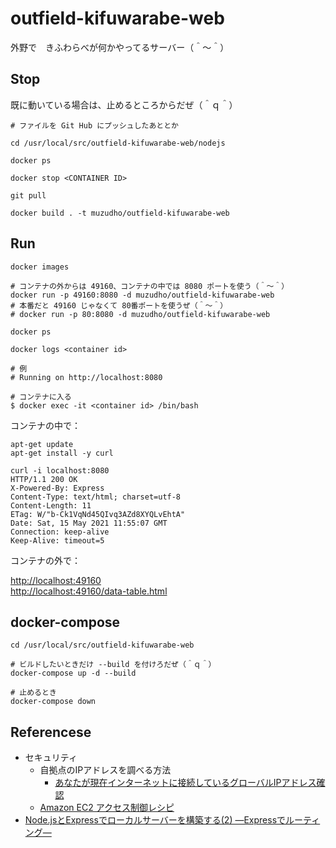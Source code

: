 # outfield-kifuwarabe-web

外野で　きふわらべが何かやってるサーバー（＾～＾）  

## Stop

既に動いている場合は、止めるところからだぜ（＾ｑ＾）  

```shell
# ファイルを Git Hub にプッシュしたあととか

cd /usr/local/src/outfield-kifuwarabe-web/nodejs

docker ps

docker stop <CONTAINER ID>

git pull

docker build . -t muzudho/outfield-kifuwarabe-web
```

## Run

```shell
docker images

# コンテナの外からは 49160、コンテナの中では 8080 ポートを使う（＾～＾）
docker run -p 49160:8080 -d muzudho/outfield-kifuwarabe-web
# 本番だと 49160 じゃなくて 80番ポートを使うぜ（＾～＾）
# docker run -p 80:8080 -d muzudho/outfield-kifuwarabe-web

docker ps

docker logs <container id>

# 例
# Running on http://localhost:8080

# コンテナに入る
$ docker exec -it <container id> /bin/bash
```

コンテナの中で：  

```shell
apt-get update
apt-get install -y curl

curl -i localhost:8080
HTTP/1.1 200 OK
X-Powered-By: Express
Content-Type: text/html; charset=utf-8
Content-Length: 11
ETag: W/"b-Ck1VqNd45QIvq3AZd8XYQLvEhtA"
Date: Sat, 15 May 2021 11:55:07 GMT
Connection: keep-alive
Keep-Alive: timeout=5
```

コンテナの外で：  

[http://localhost:49160](http://localhost:49160)  
[http://localhost:49160/data-table.html](http://localhost:49160/data-table.html)  

## docker-compose

```shell
cd /usr/local/src/outfield-kifuwarabe-web

# ビルドしたいときだけ --build を付けろだぜ（＾ｑ＾）
docker-compose up -d --build

# 止めるとき
docker-compose down
```

## Referencese

* セキュリティ
  * 自拠点のIPアドレスを調べる方法
    * [あなたが現在インターネットに接続しているグローバルIPアドレス確認](https://www.cman.jp/network/support/go_access.cgi)
  * [Amazon EC2 アクセス制御レシピ](https://dev.classmethod.jp/articles/ec2-cacess/)
* [Node.jsとExpressでローカルサーバーを構築する(2) ―Expressでルーティング―](https://qiita.com/koedamon/items/fb85c3eb32e7838f9d7c)
  